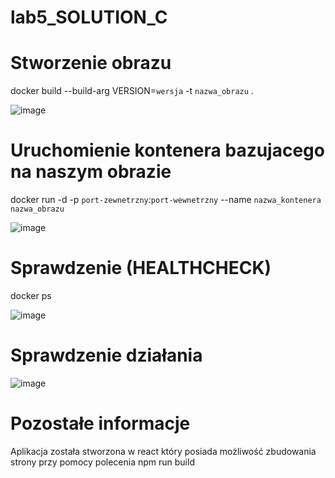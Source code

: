 # lab5_SOLUTION_C

# Stworzenie obrazu
docker build --build-arg VERSION=`wersja` -t `nazwa_obrazu` .

![image](https://user-images.githubusercontent.com/84729968/232249224-ce1a4cee-7957-4be1-adc1-88a87fcacbee.png)

# Uruchomienie kontenera bazujacego na naszym obrazie
docker run -d -p `port-zewnetrzny`:`port-wewnetrzny` --name `nazwa_kontenera` `nazwa_obrazu`

![image](https://user-images.githubusercontent.com/84729968/232249307-e1352ae1-53fd-41a0-966c-4f1294581608.png)

# Sprawdzenie (HEALTHCHECK)
docker ps

![image](https://user-images.githubusercontent.com/84729968/232249345-bae12b79-39b2-43c3-8ad9-1473d21ebe16.png)

# Sprawdzenie działania 

![image](https://user-images.githubusercontent.com/84729968/232249419-151a1c34-2ff0-4859-8120-d0ff03dbbe0f.png)

# Pozostałe informacje
Aplikacja została stworzona w react który posiada możliwość zbudowania strony przy pomocy polecenia npm run build
